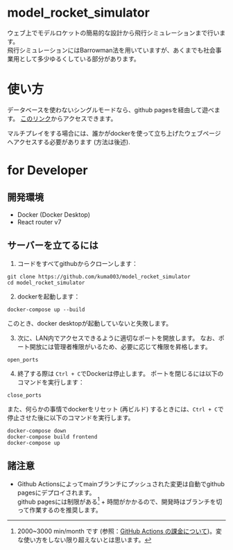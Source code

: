 # model_rocket_simulator
ウェブ上でモデルロケットの簡易的な設計から飛行シミュレーションまで行います。  
飛行シミュレーションにはBarrowman法を用いていますが、あくまでも社会事業用として多少ゆるくしている部分があります。


# 使い方
データベースを使わないシングルモードなら、github pagesを経由して遊べます。
[このリンク](https://kuma003.github.io/model_rocket_simulator/)からアクセスできます。

マルチプレイをする場合には、誰かがdockerを使って立ち上げたウェブページへアクセスする必要があります (方法は後述).


# for Developer

## 開発環境
- Docker (Docker Desktop)
- React router v7

## サーバーを立てるには
1. コードをすべてgithubからクローンします：
```{bash}
git clone https://github.com/kuma003/model_rocket_simulator
cd model_rocket_simulator
```

2. dockerを起動します：
```{bash}
docker-compose up --build
```
このとき、docker desktopが起動していないと失敗します。

3. 次に、LAN内でアクセスできるように適切なポートを開放します。
なお、ポート開放には管理者権限がいるため、必要に応じて権限を昇格します。
```{bash}
open_ports
```


4. 終了する際は `Ctrl + C`でDockerは停止します。
ポートを閉じるには以下のコマンドを実行します：
```{bash}
close_ports
```


また、何らかの事情でdockerをリセット (再ビルド) するときには、`Ctrl + C`で停止させた後に以下のコマンドを実行します。
```{bash}
docker-compose down
docker-compose build frontend
docker-compose up
```

## 諸注意
- Github Actionsによってmainブランチにプッシュされた変更は自動でgithub pagesにデプロイされます。  
github pagesには制限がある[^1] + 時間がかかるので、開発時はブランチを切って作業するのを推奨します。

[^1]: 2000~3000 min/month です (参照：[GitHub Actions の課金について](https://docs.github.com/ja/billing/managing-billing-for-your-products/managing-billing-for-github-actions/about-billing-for-github-actions))。変な使い方をしない限り超えないとは思います。

